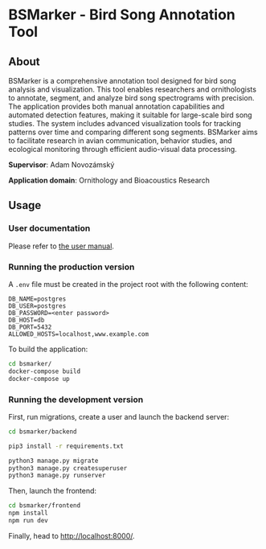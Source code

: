 # BSMarker - Bird Song Annotation Tool

## About

BSMarker is a comprehensive annotation tool designed for bird song analysis and visualization. This tool enables researchers and ornithologists to annotate, segment, and analyze bird song spectrograms with precision. The application provides both manual annotation capabilities and automated detection features, making it suitable for large-scale bird song studies. The system includes advanced visualization tools for tracking patterns over time and comparing different song segments. BSMarker aims to facilitate research in avian communication, behavior studies, and ecological monitoring through efficient audio-visual data processing.

**Supervisor**: Adam Novozámský

**Application domain**: Ornithology and Bioacoustics Research

## Usage
### User documentation
Please refer to [the user manual](docs/manual.md).

### Running the production version
A `.env` file must be created in the project root with the following content:
```
DB_NAME=postgres
DB_USER=postgres
DB_PASSWORD=<enter password>
DB_HOST=db
DB_PORT=5432
ALLOWED_HOSTS=localhost,www.example.com
```

To build the application:
```sh
cd bsmarker/
docker-compose build
docker-compose up
```

### Running the development version

First, run migrations, create a user and launch the backend server:
```sh
cd bsmarker/backend

pip3 install -r requirements.txt

python3 manage.py migrate
python3 manage.py createsuperuser
python3 manage.py runserver
```
Then, launch the frontend:
```sh
cd bsmarker/frontend
npm install
npm run dev
```

Finally, head to [http://localhost:8000/](http://localhost:8000).